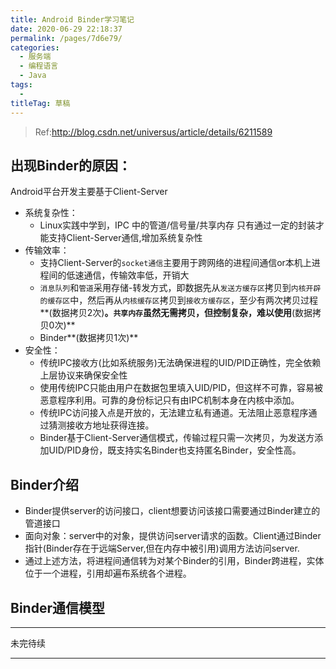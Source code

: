 ```yaml
---
title: Android Binder学习笔记
date: 2020-06-29 22:18:37
permalink: /pages/7d6e79/
categories: 
  - 服务端
  - 编程语言
  - Java
tags: 
  - 
titleTag: 草稿
---
```

> Ref:http://blog.csdn.net/universus/article/details/6211589

## **出现Binder的原因：**
Android平台开发主要基于Client-Server
- 系统复杂性：
    - Linux实践中学到，IPC 中的管道/信号量/共享内存 只有通过一定的封装才能支持Client-Server通信,增加系统复杂性
- 传输效率：
    - 支持Client-Server的`socket通信`主要用于跨网络的进程间通信or本机上进程间的低速通信，传输效率低，开销大
    - `消息队列`和`管道`采用存储-转发方式，即数据先从`发送方缓存区`拷贝到`内核开辟的缓存区`中，然后再从`内核缓存区`拷贝到`接收方缓存区`，至少有两次拷贝过程**(数据拷贝2次)**。`共享内存`虽然无需拷贝，但控制复杂，难以使用**(数据拷贝0次)**
    - Binder**(数据拷贝1次)**
- 安全性：
    - 传统IPC接收方(比如系统服务)无法确保进程的UID/PID正确性，完全依赖上层协议来确保安全性
    - 使用传统IPC只能由用户在数据包里填入UID/PID，但这样不可靠，容易被恶意程序利用。可靠的身份标记只有由IPC机制本身在内核中添加。
    - 传统IPC访问接入点是开放的，无法建立私有通道。无法阻止恶意程序通过猜测接收方地址获得连接。
    - Binder基于Client-Server通信模式，传输过程只需一次拷贝，为发送方添加UID/PID身份，既支持实名Binder也支持匿名Binder，安全性高。

## Binder介绍
- Binder提供server的访问接口，client想要访问该接口需要通过Binder建立的管道接口
- 面向对象：server中的对象，提供访问server请求的函数。Client通过Binder指针(Binder存在于远端Server,但在内存中被引用)调用方法访问server.
- 通过上述方法，将进程间通信转为对某个Binder的引用，Binder跨进程，实体位于一个进程，引用却遍布系统各个进程。

## Binder通信模型

-------------

未完待续

--------------

